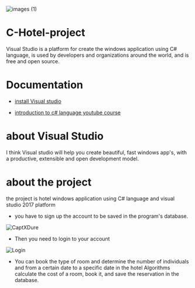 ![images (1)](https://user-images.githubusercontent.com/80223613/120051011-a2a65780-c027-11eb-809d-14b22ab61b67.png)
# C-Hotel-project
Visual Studio is a platform for create the windows application using C# language,  is used by developers and organizations around the world, and is free and open source.

# Documentation
* [install Visual studio](https://developer.android.com/studio)

* [introduction to c# language youtube course](https://www.youtube.com/watch?v=pSiIHe2uZ2w&list=PLPV2KyIb3jR6ZkG8gZwJYSjnXxmfPAl51)

# about Visual Studio
I think Visual studio will help you create beautiful, fast windows app's, with a productive, extensible and open development model.

# about the project
the project is hotel windows application using C# language and visual studio 2017 platform  
* you have to sign up the account to be saved in the program's database.

![CaptXDure](https://user-images.githubusercontent.com/80223613/120052520-64f8fd00-c02e-11eb-8b5b-73192b5ec33b.PNG)

* Then you need to login to your account

![Login](https://user-images.githubusercontent.com/80223613/120052599-bd2fff00-c02e-11eb-8154-0841ef9dc2db.PNG)

* You can book the type of room and determine the number of individuals and from a certain date to a specific date in the hotel
Algorithms calculate the cost of a room, book it, and save the reservation in the database.

